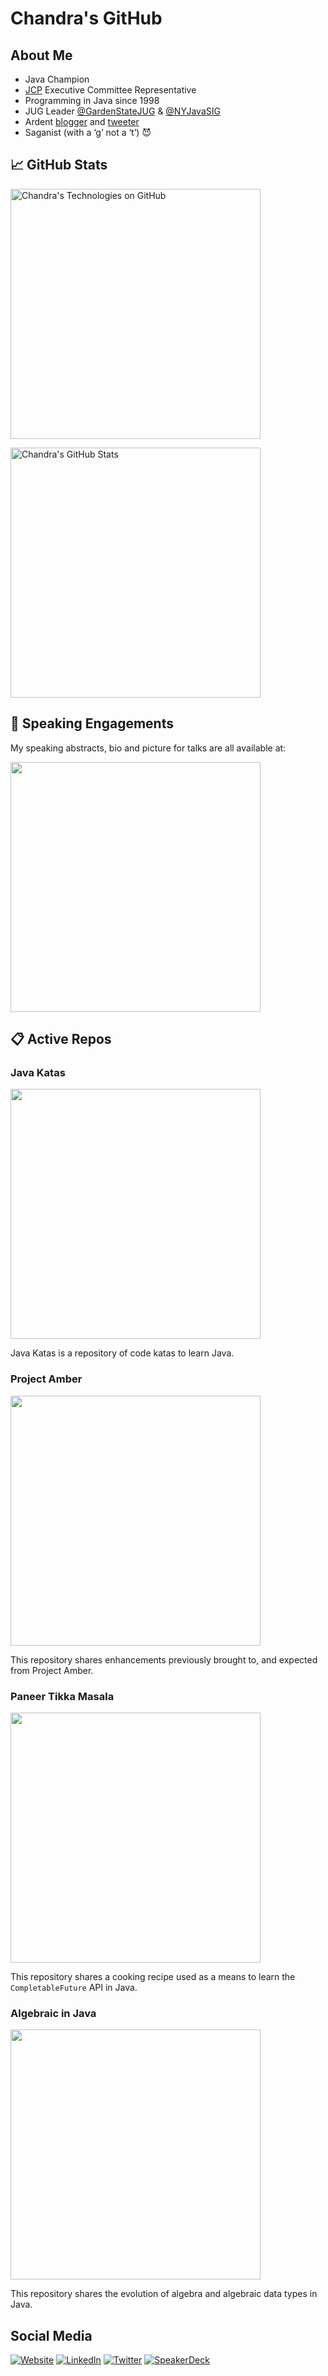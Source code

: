 # Chandra's GitHub

## About Me

* Java Champion
* [JCP](https://www.jcp.org) Executive Committee Representative
* Programming in Java since 1998
* JUG Leader [@GardenStateJUG](https://twitter.com/GardenStateJUG) & [@NYJavaSIG](https://twitter.com/NYJavaSIG)
* Ardent [blogger](https://cguntur.me) and [tweeter](https://twitter.com/CGuntur)
* Saganist (with a ‘g’ not a ‘t’) 😈

## &#x1f4c8; GitHub Stats

<a href="https://github.com/c-guntur/c-guntur">
  <img align="center" src="https://github-readme-stats.vercel.app/api?username=c-guntur&show_icons=true&include_all_commits=true&title_color=2aa889&text_color=99d1ce&icon_color=2bbc8a&bg_color=0c1014&" alt="Chandra's Technologies on GitHub" width="400"/></a>
  
<p/>

<a href="https://github.com/c-guntur/c-guntur">
  <img align="center" src="https://github-readme-stats.vercel.app/api/top-langs/?username=c-guntur&title_color=2aa889&text_color=99d1ce&icon_color=2bbc8a&bg_color=0c1014&langs_count=8&layout=compact&hide=shell,css&theme=material-palenight" alt="Chandra's GitHub Stats" width="400"/></a>

<p/>

## &#x1F3A4; Speaking Engagements

My speaking abstracts, bio and picture for talks are all available at: 

<p/>

<a href="https://github.com/c-guntur/current-abstracts"><img align="center" src="https://github-readme-stats.vercel.app/api/pin/?username=c-guntur&repo=current-abstracts&title_color=ffffff&text_color=c9cacc&icon_color=2bbc8a&bg_color=1d1f21" width="400"/></a><p/>

## &#x1F4CB; Active Repos

### Java Katas

<a href="https://github.com/c-guntur/java-katas"><img align="center" src="https://github-readme-stats.vercel.app/api/pin/?username=c-guntur&repo=java-katas&title_color=ffffff&text_color=c9cacc&icon_color=2bbc8a&bg_color=1d1f21" width="400"/></a><p/>

Java Katas is a repository of code katas to learn Java.

### Project Amber

<a href="https://github.com/c-guntur/project-amber"><img align="center" src="https://github-readme-stats.vercel.app/api/pin/?username=c-guntur&repo=project-amber&title_color=ffffff&text_color=c9cacc&icon_color=2bbc8a&bg_color=1d1f21" width="400"/></a><p/>

This repository shares enhancements previously brought to, and expected from Project Amber.

### Paneer Tikka Masala

<a href="https://github.com/c-guntur/paneer-tikka-masala"><img align="center" src="https://github-readme-stats.vercel.app/api/pin/?username=c-guntur&repo=paneer-tikka-masala&title_color=ffffff&text_color=c9cacc&icon_color=2bbc8a&bg_color=1d1f21" width="400"/></a><p/>

This repository shares a cooking recipe used as a means to learn the `CompletableFuture` API in Java.

### Algebraic in Java

<a href="https://github.com/c-guntur/algebraic-in-java"><img align="center" src="https://github-readme-stats.vercel.app/api/pin/?username=c-guntur&repo=algebraic-in-java&title_color=ffffff&text_color=c9cacc&icon_color=2bbc8a&bg_color=1d1f21" width="400"/></a><p/>

This repository shares the evolution of algebra and algebraic data types in Java.


## Social Media

[![Website](https://img.shields.io/badge/Website-cguntur.me-informational?style=flat-square&logo=jekyll&logoColor=white)](https://cguntur.me)
[![LinkedIn](https://img.shields.io/badge/LinkedIn-cguntur-informational?style=flat-square&logo=linkedin&logoColor=white)](https://www.linkedin.com/in/cguntur/)
[![Twitter](https://img.shields.io/badge/Twitter-cguntur-informational?style=flat-square&logo=twitter&logoColor=white)](https://www.twitter.com/cguntur/)
[![SpeakerDeck](https://img.shields.io/badge/Speakerdeck-cguntur-active?style=flat-square&logo=speakerdeck&logoColor=white)](https://www.speakerdeck.com/cguntur/)
